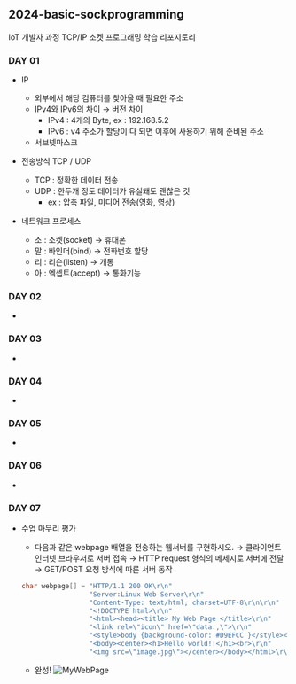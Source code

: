 ## 2024-basic-sockprogramming
IoT 개발자 과정 TCP/IP 소켓 프로그래밍 학습 리포지토리



### DAY 01

- IP
    - 외부에서 해당 컴퓨터를 찾아올 때 필요한 주소
    - IPv4와 IPv6의 차이 → 버전 차이
        - IPv4 : 4개의 Byte, ex : 192.168.5.2
        - IPv6 : v4 주소가 할당이 다 되면 이후에 사용하기 위해 준비된 주소
    - 서브넷마스크

- 전송방식 TCP / UDP
    - TCP : 정확한 데이터 전송
    - UDP : 한두개 정도  데이터가 유실돼도 괜찮은 것
        - ex : 압축 파일, 미디어 전송(영화, 영상)

- 네트워크 프로세스
    - 소 : 소켓(socket) → 휴대폰
    - 말 : 바인더(bind) → 전화번호 할당
    - 리 : 리슨(listen) → 개통
    - 아 : 엑셉트(accept) → 통화기능



### DAY 02

- 



### DAY 03

- 



### DAY 04

- 



### DAY 05

- 



### DAY 06

- 



### DAY 07

- 수업 마무리 평가
    - 다음과 같은 webpage 배열을 전송하는 웹서버를 구현하시오.
        → 클라이언트 인터넷 브라우저로 서버 접속 → HTTP request 형식의 메세지로 서버에 전달 → GET/POST 요청 방식에 따른 서버 동작
    ```c
    char webpage[] = "HTTP/1.1 200 OK\r\n"
                     "Server:Linux Web Server\r\n"
                     "Content-Type: text/html; charset=UTF-8\r\n\r\n"
                     "<!DOCTYPE html>\r\n"
                     "<html><head><title> My Web Page </title>\r\n"
                     "<link rel=\"icon\" href=\"data:,\">\r\n"
                     "<style>body {background-color: #D9EFCC }</style></head>\r\n"
                     "<body><center><h1>Hello world!!</h1><br>\r\n"
                     "<img src=\"image.jpg\"></center></body></html>\r\n";
    ```

    - 완성!
    ![MyWebPage](https://raw.githubusercontent.com/y7pWuXAq/2024-basic-sockprogramming/main/images/MyWebPage.png)